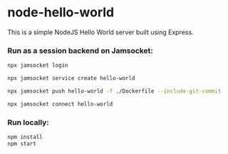 # node-hello-world

This is a simple NodeJS Hello World server built using Express.

### Run as a session backend on Jamsocket:

```sh
npx jamsocket login
```

```sh
npx jamsocket service create hello-world
```

```sh
npx jamsocket push hello-world -f ./Dockerfile --include-git-commit
```

```sh
npx jamsocket connect hello-world
```

### Run locally:

```sh
npm install
npm start
```
